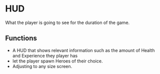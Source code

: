 # HUD 
What the player is going to see for the duration of the game.
## Functions
- A HUD that shows relevant information such as the amount of Health and Experience they player has
- let the player spawn Heroes of their choice. 
- Adjusting to any size screen.
